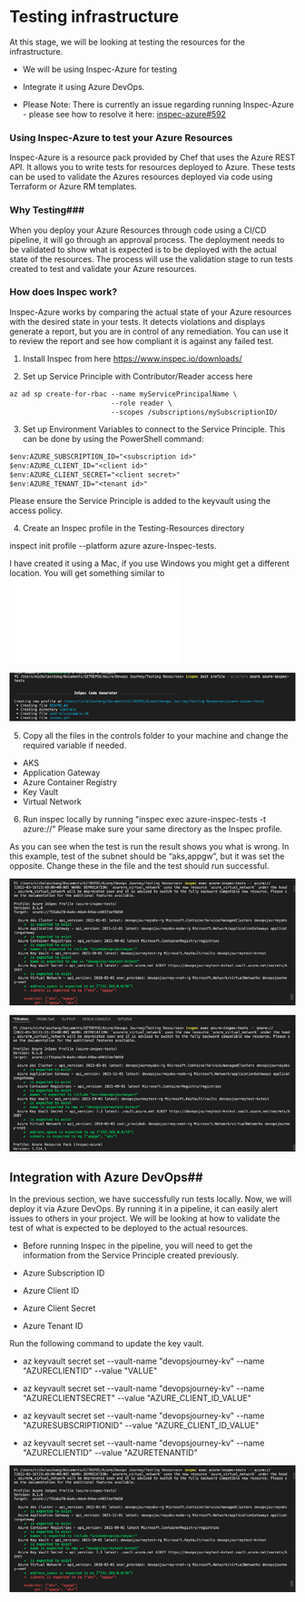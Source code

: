 # Testing infrastructure #

At this stage, we will be looking at testing the resources for the infrastructure. 

- We will be using Inspec-Azure for testing 
- Integrate it using Azure DevOps. 
 
- Please Note: There is currently an issue regarding running Inspec-Azure - please see how to resolve it here: [inspec-azure#592](https://github.com/inspec/inspec-azure/issues/592)

### Using Inspec-Azure to test your Azure Resources ###

Inspec-Azure is a resource pack provided by Chef that uses the Azure REST API. It allows you to write tests for resources deployed to Azure. These tests can be used to validate the Azures resources deployed via code using Terraform or Azure RM templates. 

### Why Testing###

When you deploy your Azure Resources through code using a CI/CD pipeline, it will go through an approval process. The deployment needs to be validated to show what is expected is to be deployed with the actual state of the resources. The process will use the validation stage to run tests created to test and validate your Azure resources. 

### How does Inspec work? ####

Inspec-Azure works by comparing the actual state of your Azure resources with the desired state in your tests. It detects violations and displays generate a report, but you are in control of any remediation. You can use it to review the report and see how compliant it is against any failed test. 

1)  Install Inspec from here https://www.inspec.io/downloads/

2)  Set up Service Principle with Contributor/Reader access here 

```
az ad sp create-for-rbac --name myServicePrincipalName \
                         --role reader \
                         --scopes /subscriptions/mySubscriptionID/

```

3)  Set up Environment Variables to connect to the Service Principle. This can be done by using the PowerShell command: 

```
$env:AZURE_SUBSCRIPTION_ID="<subscription id>"
$env:AZURE_CLIENT_ID="<client id>"
$env:AZURE_CLIENT_SECRET="<client secret>"
$env:AZURE_TENANT_ID="<tenant id>"

```

Please ensure the Service Principle is added to the keyvault using the access policy. 

4) Create an Inspec profile in the Testing-Resources directory 

inspect init profile --platform azure azure-Inspec-tests. 

I have created it using a Mac, if you use Windows you might get a different location. You will get something similar to![this](/Testing-Resourses/Readme.md)


![](/Testing-Resourses/images/Inspec-profile.png)

5) Copy all the files in the controls folder to your machine and change the required variable if needed. 

- AKS
- Application Gateway
- Azure Container Registry
- Key Vault
- Virtual Network

6) Run inspec locally by running "inspec exec azure-inspec-tests -t azure://" Please make sure your same directory as the Inspec profile. 

As you can see when the test is run the result shows you what is wrong. In this example, test of the subnet should be “aks,appgw”, but it was set the opposite. Change these in the file and the test should run successful. 

![](/Testing-Resourses/images/inspec-running1.png)

![](/Testing-Resourses/images/inspec-running2.png)

## Integration with  Azure DevOps## 

In the previous section, we have successfully run tests locally. Now, we will deploy it via Azure DevOps. By running it in a pipeline, it can easily alert issues to others in your project. We will be looking at how to validate the test of what is expected to be deployed to the actual resources. 

- Before running Inspec in the pipeline, you will need to get the information from the Service Principle created previously. 

- Azure Subscription ID 
- Azure Client ID 
- Azure Client Secret 
- Azure Tenant ID


Run the following command to update the key vault. 

- az keyvault secret set --vault-name "devopsjourney-kv" --name "AZURECLIENTID" --value "VALUE"

- az keyvault secret set --vault-name "devopsjourney-kv" --name "AZURECLIENTSECRET" --value "AZURE_CLIENT_ID_VALUE"

- az keyvault secret set --vault-name "devopsjourney-kv" --name "AZURESUBSCRIPTIONID" --value "AZURE_CLIENT_ID_VALUE"

- az keyvault secret set --vault-name "devopsjourney-kv" --name "AZURECLIENTID" --value "AZURETENANTID"



![](/Testing-Resourses/images/inspec-running1.png)
